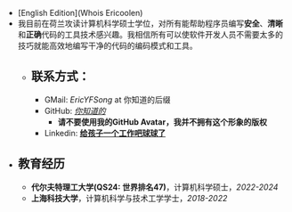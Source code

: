 - [English Edition](Whois Ericoolen)
- 我目前在荷兰攻读计算机科学硕士学位，对所有能帮助程序员编写**安全**、**清晰**和**正确**代码的工具技术感兴趣。我相信所有可以使软件开发人员不需要太多的技巧就能高效地编写干净的代码的编码模式和工具。
	- ## 联系方式：
		- GMail: *EricYFSong* at 你知道的后缀
		- GitHub: *[你知道的](https://www.github.com/Eric-Song-Nop)*
			- **请不要使用我的GitHub Avatar，我并不拥有这个形象的版权**
		- Linkedin: **[给孩子一个工作吧球球了](https://www.linkedin.com/in/yifan-song-938b79235/)**
- ## 教育经历
	- **代尔夫特理工大学(QS24: 世界排名47)**，计算机科学硕士，*2022-2024*
	- **上海科技大学**，计算机科学与技术工学学士，*2018-2022*